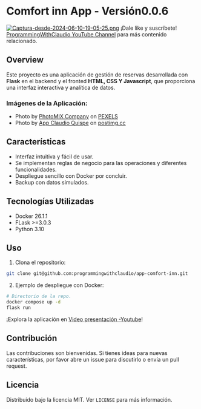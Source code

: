 # Comfort inn App - Versión0.0.6

[![Captura-desde-2024-06-10-19-05-25.png](https://i.postimg.cc/qvFxg64w/Captura-desde-2024-06-10-19-05-25.png)](https://postimg.cc/jDz7F5Wn)
¡Dale like y suscríbete! [ProgrammingWithClaudio YouTube Channel](https://www.youtube.com/@programmingwithclaudio/videos) para más contenido relacionado.

## Overview

Este proyecto es una aplicación de gestión de reservas desarrollada con **Flask** en el backend y el fronted **HTML, CSS Y Javascript**, que proporciona una interfaz interactiva y analítica de datos.

### Imágenes de la Aplicación:
- Photo by <a href="https://www.pexels.com/photo/white-sitting-behind-counter-under-television-518244">PhotoMIX Company</a> on <a href="https://www.pexels.com">PEXELS</a>
- Photo by <a href="https://postimg.cc/Wqt79h0P">App Claudio Quispe</a> on <a href="https://postimages.org/">postimg.cc</a>
## Características

- Interfaz intuitiva y fácil de usar.
- Se implementan reglas de negocio para las operaciones y diferentes funcionalidades.
- Despliegue sencillo con Docker por concluir.
- Backup con datos simulados.

## Tecnologías Utilizadas

- Docker 26.1.1
- FLask >=3.0.3
- Python 3.10

## Uso

1. Clona el repositorio:

```bash
git clone git@github.com:programmingwithclaudio/app-comfort-inn.git
```

2. Ejemplo de despliegue con Docker:

```bash
# Directorio de la repo.
docker compose up -d 
flask run
```

¡Explora la aplicación en [Video presentación -Youtube](https://www.youtube.com/watch?v=h-SYd5dAbuA&t=210s)!


## Contribución

Las contribuciones son bienvenidas. Si tienes ideas para nuevas características, por favor abre un issue para discutirlo o envía un pull request.

## Licencia

Distribuido bajo la licencia MIT. Ver `LICENSE` para más información.
